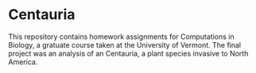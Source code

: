 # Centauria

This repository contains homework assignments for Computations in Biology, a gratuate course taken at the University of Vermont. 
The final project was an analysis of an Centauria, a plant species invasive to North America. 

